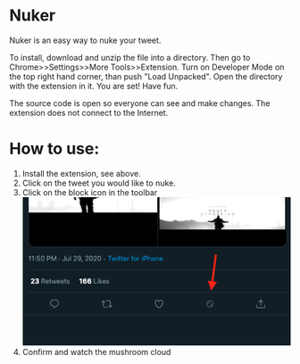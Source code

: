 # Nuker

Nuker is an easy way to nuke your tweet.

To install, download and unzip the file into a directory. Then go to Chrome>>Settings>>More Tools>>Extension. Turn on Developer Mode on the top right hand corner, than push "Load Unpacked". Open the directory with the extension in it. You are set! Have fun.

The source code is open so everyone can see and make changes. The extension does not connect to the Internet.

# How to use:
1. Install the extension, see above.
2. Click on the tweet you would like to nuke.
3. Click on the block icon in the toolbar
![Screenshot](direction.png)
4. Confirm and watch the mushroom cloud
